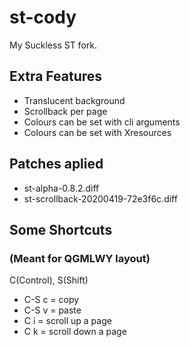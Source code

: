 # st-cody
My Suckless ST fork.
## Extra Features
- Translucent background
- Scrollback per page
- Colours can be set with cli arguments
- Colours can be set with Xresources
## Patches aplied
- st-alpha-0.8.2.diff
- st-scrollback-20200419-72e3f6c.diff
## Some Shortcuts
### (Meant for QGMLWY layout)
C(Control), S(Shift)
- C-S c = copy
- C-S v = paste
- C i = scroll up a page
- C k = scroll down a page

